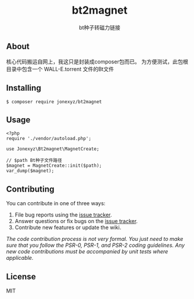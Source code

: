 <h1 align="center"> bt2magnet </h1>

<p align="center"> bt种子转磁力链接</p>

## About
核心代码搬运自网上，我这只是封装成composer包而已。
为方便测试，此包根目录中包含一个 WALL-E.torrent 文件的Bt文件

## Installing

```shell
$ composer require jonexyz/bt2magnet
```

## Usage

```$xslt
<?php
require './vendor/autoload.php';

use Jonexyz\Bt2magnet\MagnetCreate;

// $path Bt种子文件路径
$magnet = MagnetCreate::init($path);
var_dump($magnet);
```

## Contributing

You can contribute in one of three ways:

1. File bug reports using the [issue tracker](https://github.com/jonexyz/bt2magnet/issues).
2. Answer questions or fix bugs on the [issue tracker](https://github.com/jonexyz/bt2magnet/issues).
3. Contribute new features or update the wiki.

_The code contribution process is not very formal. You just need to make sure that you follow the PSR-0, PSR-1, and PSR-2 coding guidelines. Any new code contributions must be accompanied by unit tests where applicable._

## License

MIT